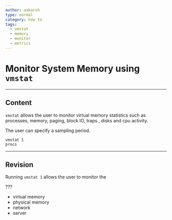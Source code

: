 ```yaml
---
author: aakarsh
type: normal
category: how to
tags:
  - vmstat
  - memory
  - monitor
  - metrics
---
```


# Monitor System Memory using `vmstat`


---

## Content

`vmstat` allows the user to monitor virtual
memory statistics such as processes, memory,
paging, block IO, traps , disks and cpu
activity.

The user can specify a sampling period.

```plain-text
vmstat 1
procs
```


---

## Revision

Running `vmstat 1`  allows the user to monitor the

???

- virtual memory
- physical memory
- network
- server
 
